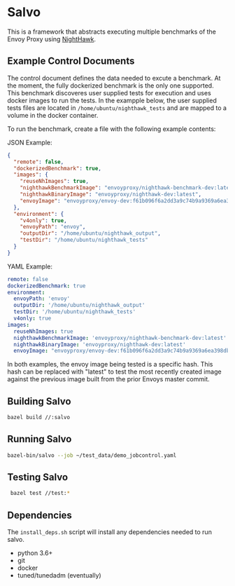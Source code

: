 # Salvo

This is a framework that abstracts executing multiple benchmarks of the Envoy Proxy using [NightHawk](https://github.com/envoyproxy/nighthawk).

## Example Control Documents

The control document defines the data needed to excute a benchmark. At the moment, the fully dockerized benchmark is the only one supported. This benchmark discoveres user supplied tests for execution and uses docker images to run the tests.  In the exampple below, the user supplied tests files are located in `/home/ubuntu/nighthawk_tests` and are mapped to a volume in the docker container.

To run the benchmark, create a file with the following example contents:

JSON Example:

```json
{
  "remote": false,
  "dockerizedBenchmark": true,
  "images": {
    "reuseNhImages": true,
    "nighthawkBenchmarkImage": "envoyproxy/nighthawk-benchmark-dev:latest",
    "nighthawkBinaryImage": "envoyproxy/nighthawk-dev:latest",
    "envoyImage": "envoyproxy/envoy-dev:f61b096f6a2dd3a9c74b9a9369a6ea398dbe1f0f"
  },
  "environment": {
    "v4only": true,
    "envoyPath": "envoy",
    "outputDir": "/home/ubuntu/nighthawk_output",
    "testDir": "/home/ubuntu/nighthawk_tests"
  }
}
```

YAML Example:

```yaml
remote: false
dockerizedBenchmark: true
environment:
  envoyPath: 'envoy'
  outputDir: '/home/ubuntu/nighthawk_output'
  testDir: '/home/ubuntu/nighthawk_tests'
  v4only: true
images:
  reuseNhImages: true
  nighthawkBenchmarkImage: 'envoyproxy/nighthawk-benchmark-dev:latest'
  nighthawkBinaryImage: 'envoyproxy/nighthawk-dev:latest'
  envoyImage: "envoyproxy/envoy-dev:f61b096f6a2dd3a9c74b9a9369a6ea398dbe1f0f"
```

In both examples, the envoy image being tested is a specific hash.  This hash can be replaced with "latest" to test the most recently created image against the previous image built from the prior Envoys master commit.

## Building Salvo

```bash
bazel build //:salvo
```

## Running Salvo

```bash
bazel-bin/salvo --job ~/test_data/demo_jobcontrol.yaml
```

## Testing Salvo

```bash
 bazel test //test:*
```

## Dependencies

The `install_deps.sh` script will install any dependencies needed to run salvo. 

* python 3.6+
* git
* docker
* tuned/tunedadm (eventually)
